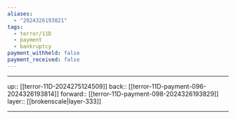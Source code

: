 ```yaml
---
aliases:
  - "2024326193821"
tags:
  - terror/11D
  - payment
  - bankruptcy
payment_withheld: false
payment_received: false
---
```




***

up:: [[terror-11D-2024275124509]]
back:: [[terror-11D-payment-096-2024326193814]]
forward:: [[terror-11D-payment-098-2024326193829]]
layer:: [[brokenscale|layer-333]]

***

